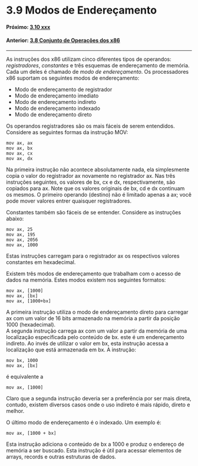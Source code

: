 # 3.9 Modos de Endereçamento

#### Próximo: [3.10 xxx](./xxx.md)  
#### Anterior: [3.8 Conjunto de Operações dos x86](./operacoesx86.md)  

---  

As instruções dos x86 utilizam cinco diferentes tipos de operandos: _registradores_, _constantes_ e três esquemas de endereçamento de memória. Cada um deles é chamado de _modo de endereçamento_. Os processadores x86 suportam os seguintes modos de endereçamento:  
* Modo de endereçamento de registrador  
* Modo de endereçamento imediato  
* Modo de endereçamento indireto  
* Modo de endereçamento indexado  
* Modo de endereçamento direto  


Os operandos registradores são os mais fáceis de serem entendidos. Considere as seguintes formas da instrução MOV:  

```
mov ax, ax
mov ax, bx
mov ax, cx
mov ax, dx
```

Na primeira instrução não acontece absolutamente nada, ela simplesmente copia o valor do registrador ax novamente no registrador ax. Nas três instruções seguintes, os valores de bx, cx e dx, respectivamente, são copiados para ax. Note que os valores originais de bx, cd e dx continuam os mesmos. O primeiro operando (destino) não é limitado apenas a ax; você pode mover valores entrer quaisquer registradores.  

Constantes também são fáceis de se entender. Considere as instruções abaixo:  

```
mov ax, 25
mov ax, 195
mov ax, 2056
mov ax, 1000
```

Estas instruções carregam para o registrador ax os respectivos valores constantes em hexadecimal.  

Existem três modos de endereçamento que trabalham com o acesso de dados na memória. Estes modos existem nos seguintes formatos:  

```
mov ax, [1000]
mov ax, [bx]
mov ax, [1000+bx]
```

A primeira instrução utiliza o modo de endereçamento direto para carregar ax com um valor de 16 bits armazenado na memória a partir da posição 1000 (hexadecimal).  
A segunda instrução carrega ax com um valor a partir da memória de uma localização especificada pelo conteúdo de bx. este é um endereçamento indireto. Ao invés de utilizar o valor em bx, esta instrução acessa a localização que está armazenada em bx.  A instrução:

```
mov bx, 1000
mov ax, [bx]
```

é equivalente a  

```
mov ax, [1000]
```

Claro que a segunda instrução deveria ser a preferência por ser mais direta, contudo, existem diversos casos onde o uso indireto é mais rápido, direto e melhor.  

O último modo de endereçamento é o indexado. Um exemplo é:  

```
mov ax, [1000 + bx]
```

Esta instrução adiciona o conteúdo de bx a 1000 e produz o endereço de memória a ser buscado. Esta instrução é útil para acessar elementos de arrays, records e outras estruturas de dados.
